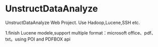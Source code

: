 # UnstructDataAnalyze
UnstructDataAnalyze Web Project.  Use Hadoop,Lucene,SSH etc.

1.finish Lucene modele,support multiple format：microsoft office、pdf、txt。using POI and PDFBOX api 
